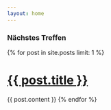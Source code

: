 ```yaml
---
layout: home
---
```


### Nächstes Treffen

{% for post in site.posts limit: 1 %}
<a href="{{ post.url }}"><h1>{{ post.title }}</h1></a>
{{ post.content }}
{% endfor %}
